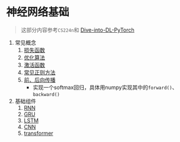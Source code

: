# 神经网络基础
> 这部分内容参考`CS224n`和 [Dive-into-DL-PyTorch](https://tangshusen.me/Dive-into-DL-PyTorch/#/)

1. 常见概念
    1. [损失函数](神经网络基础/损失函数.md)
    2. [优化算法](神经网络基础/优化算法.md)
    3. [激活函数](神经网络基础/激活函数.md)
    4. [常见正则方法](神经网络基础/正则.md)
    5. [前、后向传播](神经网络基础/前、后向传播.md)
        - 实现一个softmax回归，具体用numpy实现其中的`forward()`、`backward()`
2. 基础组件
    1. [RNN](神经网络基础/RNN.md)
    2. [GRU](神经网络基础/GRU.md)
    3. [LSTM](神经网络基础/LSTM.md)
    4. [CNN](神经网络基础/CNN.md)
    5. [transformer](神经网络基础/transformer.md)